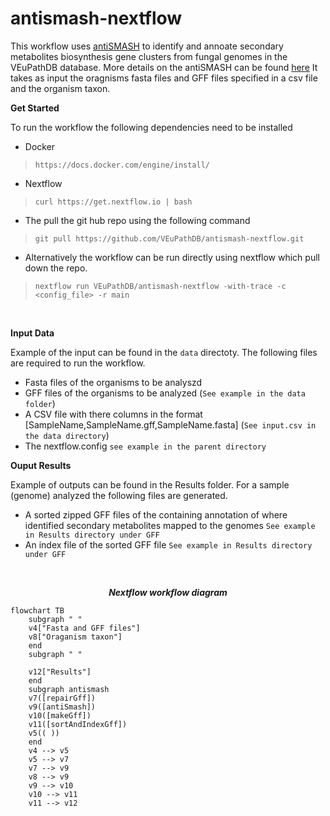 # antismash-nextflow
This workflow uses [antiSMASH](https://antismash.secondarymetabolites.org/#!/about) to identify and annoate secondary metabolites biosynthesis gene clusters from fungal genomes in the VEuPathDB database. More details on the antiSMASH can be found [here](https://academic.oup.com/nar/article/51/W1/W46/7151336?login=true)
It takes as input the oragnisms fasta files and GFF files specified in a csv file and the organism taxon. 

**<p align=left>Get Started</p>**
To run the workflow the following dependencies need to be installed

* Docker
> `https://docs.docker.com/engine/install/`
* Nextflow
> `curl https://get.nextflow.io | bash`

* The pull the git hub repo using the following command
> `git pull https://github.com/VEuPathDB/antismash-nextflow.git`

* Alternatively the workflow can be run directly using nextflow which pull down the repo. 
> `nextflow run VEuPathDB/antismash-nextflow -with-trace -c  <config_file> -r main`

<br />


**<p align=left>Input Data</p>**
Example of the input can be found in the `data` directoty. The following files are required to run the workflow.
* Fasta files of the organisms to be analyszd
* GFF files of the organisms to be analyzed (`See example in the data folder`)
* A CSV file with there columns in the format [SampleName,SampleName.gff,SampleName.fasta] (`See input.csv in the data directory`)
* The nextflow.config `see example in the parent directory`

**<p align=left>Ouput Results</p>**
Example of outputs can be found in the Results folder. For a sample (genome) analyzed the following files are generated.
* A sorted zipped GFF files of the containing annotation of where identified secondary metabolites mapped to the genomes `See example in Results directory under GFF`
* An index file of the sorted GFF file `See example in Results directory under GFF`

<br />

***<p align=center>Nextflow workflow diagram</p>*** 
```mermaid
flowchart TB
    subgraph " "
    v4["Fasta and GFF files"]
    v8["Oraganism taxon"]
    end
    subgraph " "
    
    v12["Results"]
    end
    subgraph antismash
    v7([repairGff])
    v9([antiSmash])
    v10([makeGff])
    v11([sortAndIndexGff])
    v5(( ))
    end
    v4 --> v5
    v5 --> v7
    v7 --> v9
    v8 --> v9
    v9 --> v10
    v10 --> v11
    v11 --> v12
```